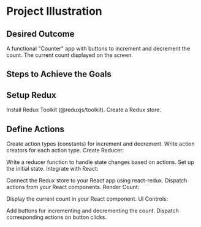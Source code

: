 # Project Illustration

## Desired Outcome

A functional "Counter" app with buttons to increment and decrement the count.
The current count displayed on the screen.

## Steps to Achieve the Goals

## Setup Redux

Install Redux Toolkit (@reduxjs/toolkit).
Create a Redux store.

## Define Actions

Create action types (constants) for increment and decrement.
Write action creators for each action type.
Create Reducer:

Write a reducer function to handle state changes based on actions.
Set up the initial state.
Integrate with React:

Connect the Redux store to your React app using react-redux.
Dispatch actions from your React components.
Render Count:

Display the current count in your React component.
UI Controls:

Add buttons for incrementing and decrementing the count.
Dispatch corresponding actions on button clicks.
